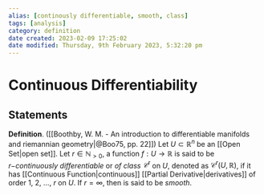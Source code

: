 ```yaml
---
alias: [continously differentiable, smooth, class]
tags: [analysis]
category: definition
date created: 2023-02-09 17:25:02
date modified: Thursday, 9th February 2023, 5:32:20 pm
---
```


# Continuous Differentiability

## Statements

**Definition**. ([[Boothby, W. M. - An introduction to differentiable manifolds and riemannian geometry|@Boo75, pp. 22]]) Let $U\subset\mathbb{R}^n$ be an [[Open Set|open set]]. Let $r\in\mathbb{N}_{>0}$, a function $f:U\to\mathbb{R}$ is said to be _$r-$continuously differentiable_ or _of class $\mathcal{C}^r$_ on $U$, denoted as $\mathcal{C}^r(U,\mathbb{R})$, if it has [[Continuous Function|continuous]] [[Partial Derivative|derivatives]] of order 1, 2, ..., $r$ on $U$. If $r=\infty$, then is said to be _smooth_.